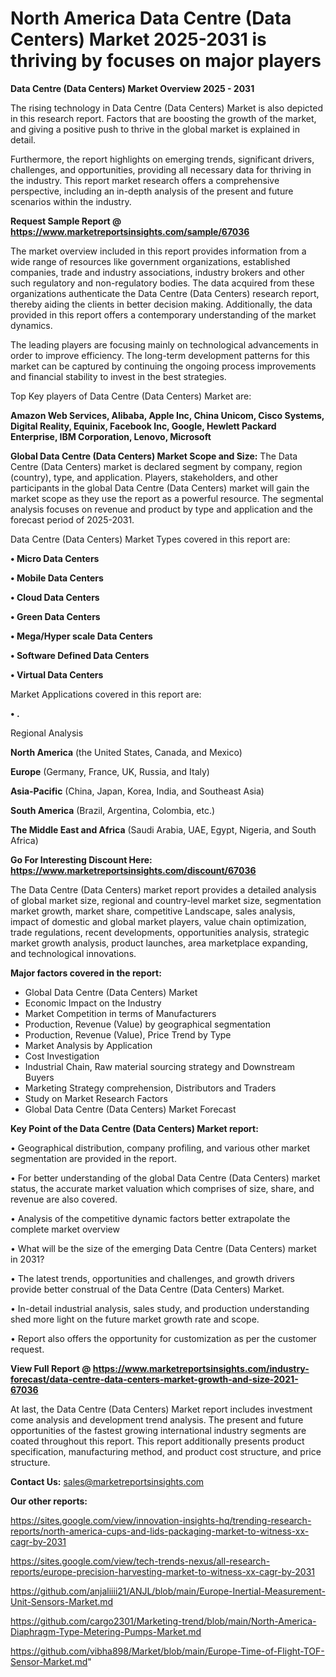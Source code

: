 # North America Data Centre (Data Centers) Market 2025-2031 is thriving by focuses on major players

<Strong> Data Centre (Data Centers) Market Overview 2025 - 2031</strong>

The rising technology in Data Centre (Data Centers) Market is also depicted in this research report. Factors that are boosting the growth of the market, and giving a positive push to thrive in the global market is explained in detail.

Furthermore, the report highlights on emerging trends, significant drivers, challenges, and opportunities, providing all necessary data for thriving in the industry. This report market research offers a comprehensive perspective, including an in-depth analysis of the present and future scenarios within the industry.

<strong>Request Sample Report @ <a href=https://www.marketreportsinsights.com/sample/67036>https://www.marketreportsinsights.com/sample/67036</a></strong>

The market overview included in this report provides information from a wide range of resources like government organizations, established companies, trade and industry associations, industry brokers and other such regulatory and non-regulatory bodies. The data acquired from these organizations authenticate the Data Centre (Data Centers) research report, thereby aiding the clients in better decision making. Additionally, the data provided in this report offers a contemporary understanding of the market dynamics.

The leading players are focusing mainly on technological advancements in order to improve efficiency. The long-term development patterns for this market can be captured by continuing the ongoing process improvements and financial stability to invest in the best strategies.

Top Key players of Data Centre (Data Centers) Market are:

<strong>Amazon Web Services, Alibaba, Apple Inc, China Unicom, Cisco Systems, Digital Reality, Equinix, Facebook Inc, Google, Hewlett Packard Enterprise, IBM Corporation, Lenovo, Microsoft</strong>

<strong><b>Global Data Centre (Data Centers) Market Scope and Size:</b></strong>
The Data Centre (Data Centers) market is declared segment by company, region (country), type, and application. Players, stakeholders, and other participants in the global Data Centre (Data Centers) market will gain the market scope as they use the report as a powerful resource. The segmental analysis focuses on revenue and product by type and application and the forecast period of 2025-2031.

Data Centre (Data Centers) Market Types covered in this report are:

<strong>• Micro Data Centers

• Mobile Data Centers

• Cloud Data Centers

• Green Data Centers

• Mega/Hyper scale Data Centers

• Software Defined Data Centers

• Virtual Data Centers</strong>

Market Applications covered in this report are:

<strong>• .</strong> 

Regional Analysis

<strong>North America</strong> (the United States, Canada, and Mexico)

<strong>Europe</strong> (Germany, France, UK, Russia, and Italy)

<strong>Asia-Pacific</strong> (China, Japan, Korea, India, and Southeast Asia)

<strong>South America</strong> (Brazil, Argentina, Colombia, etc.)

<strong>The Middle East and Africa</strong> (Saudi Arabia, UAE, Egypt, Nigeria, and South Africa)

<strong>Go For Interesting Discount Here: <a href=https://www.marketreportsinsights.com/discount/67036>https://www.marketreportsinsights.com/discount/67036</a></strong>

The Data Centre (Data Centers) market report provides a detailed analysis of global market size, regional and country-level market size, segmentation market growth, market share, competitive Landscape, sales analysis, impact of domestic and global market players, value chain optimization, trade regulations, recent developments, opportunities analysis, strategic market growth analysis, product launches, area marketplace expanding, and technological innovations.

<strong><b>Major factors covered in the report:</b></strong>
<ul>
  <li>Global Data Centre (Data Centers) Market </li>
  <li>Economic Impact on the Industry</li>
  <li>Market Competition in terms of Manufacturers</li>
  <li>Production, Revenue (Value) by geographical segmentation</li>
  <li>Production, Revenue (Value), Price Trend by Type</li>
  <li>Market Analysis by Application</li>
  <li>Cost Investigation</li>
  <li>Industrial Chain, Raw material sourcing strategy and Downstream Buyers</li>
  <li>Marketing Strategy comprehension, Distributors and Traders</li>
  <li>Study on Market Research Factors</li>
  <li>Global Data Centre (Data Centers) Market Forecast</li>
</ul>

<strong><b>Key Point of the Data Centre (Data Centers) Market report:</b></strong>

• Geographical distribution, company profiling, and various other market segmentation are provided in the report.

• For better understanding of the global Data Centre (Data Centers) market status, the accurate market valuation which comprises of size, share, and revenue are also covered.

• Analysis of the competitive dynamic factors better extrapolate the complete market overview

• What will be the size of the emerging Data Centre (Data Centers) market in 2031?

• The latest trends, opportunities and challenges, and growth drivers provide better construal of the Data Centre (Data Centers) Market.

• In-detail industrial analysis, sales study, and production understanding shed more light on the future market growth rate and scope.

• Report also offers the opportunity for customization as per the customer request.

<strong><b>View Full Report @ <a href=https://www.marketreportsinsights.com/industry-forecast/data-centre-data-centers-market-growth-and-size-2021-67036>https://www.marketreportsinsights.com/industry-forecast/data-centre-data-centers-market-growth-and-size-2021-67036</a></b></strong>


At last, the Data Centre (Data Centers) Market report includes investment come analysis and development trend analysis. The present and future opportunities of the fastest growing international industry segments are coated throughout this report. This report additionally presents product specification, manufacturing method, and product cost structure, and price structure.

<strong>Contact Us:</strong>
sales@marketreportsinsights.com

<strong>Our other reports:</strong>

<a href=https://sites.google.com/view/innovation-insights-hq/trending-research-reports/north-america-cups-and-lids-packaging-market-to-witness-xx-cagr-by-2031>https://sites.google.com/view/innovation-insights-hq/trending-research-reports/north-america-cups-and-lids-packaging-market-to-witness-xx-cagr-by-2031</a>

<a href=https://sites.google.com/view/tech-trends-nexus/all-research-reports/europe-precision-harvesting-market-to-witness-xx-cagr-by-2031>https://sites.google.com/view/tech-trends-nexus/all-research-reports/europe-precision-harvesting-market-to-witness-xx-cagr-by-2031</a>

<a href=https://github.com/anjaliiii21/ANJL/blob/main/Europe-Inertial-Measurement-Unit-Sensors-Market.md>https://github.com/anjaliiii21/ANJL/blob/main/Europe-Inertial-Measurement-Unit-Sensors-Market.md</a>

<a href=https://github.com/cargo2301/Marketing-trend/blob/main/North-America-Diaphragm-Type-Metering-Pumps-Market.md>https://github.com/cargo2301/Marketing-trend/blob/main/North-America-Diaphragm-Type-Metering-Pumps-Market.md</a>

<a href=https://github.com/vibha898/Market/blob/main/Europe-Time-of-Flight-TOF-Sensor-Market.md>https://github.com/vibha898/Market/blob/main/Europe-Time-of-Flight-TOF-Sensor-Market.md</a>"
